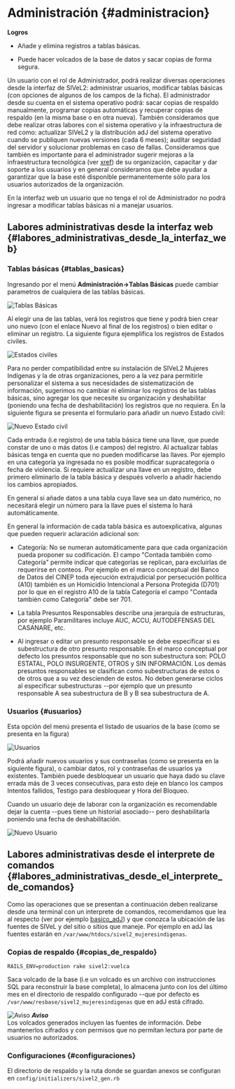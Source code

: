  
# Administración {#administracion}

**Logros**

* Añade y elimina registros a tablas básicas.

* Puede hacer volcados de la base de datos y sacar copias de forma segura.

Un usuario con el rol de Administrador, podrá realizar diversas operaciones 
desde la interfaz de SIVeL2: administrar usuarios, modificar tablas básicas 
(con opciones de algunos de los campos de la ficha). El administrador desde 
su cuenta en el sistema operativo podrá: sacar copias de respaldo 
manualmente, programar copias automáticas y recuperar copias de respaldo 
(en la misma base o en otra nueva). También consideramos que debe realizar 
otras labores con el sistema operativo y la infraestructura de red como: 
actualizar SIVeL2 y la distribución adJ del sistema operativo cuando se 
publiquen nuevas versiones (cada 6 meses); auditar seguridad del servidor 
y solucionar problemas en caso de fallas. Consideramos que también es 
importante para el administrador sugerir mejoras a la infraestructura 
tecnológica (ver [xref](#infraestructura_tecnologia)) de su organización, 
capacitar y dar soporte a los usuarios y en general consideramos que 
debe ayudar a garantizar que la base esté disponible permanentemente sólo 
para los usuarios autorizados de la organización.

En la interfaz web un usuario que no tenga el rol de Administrador no podrá 
ingresar a modificar tablas básicas ni a manejar usuarios.

## Labores administrativas desde la interfaz web {#labores_administrativas_desde_la_interfaz_web}

### Tablas básicas {#tablas_basicas}

Ingresando por el menú __Administración->Tablas Básicas__ puede cambiar 
parametros de cualquiera de las tablas básicas.

![Tablas Básicas](img/tablas_basicas.png)

Al elegir una de las tablas, verá los registros que tiene y podrá bien 
crear uno nuevo (con el enlace Nuevo al final de los registros) o bien 
editar o eliminar un registro. La siguiente figura ejemplifica los 
registros de Estados civiles.

![Estados civiles](img/estados_civiles.png)

Para no perder compatibilidad entre su instalación de SIVeL2 Mujeres 
Indígenas y la de otras organizaciones, pero a la vez para permitirle 
personalizar el sistema a sus necesidades de sistematización de información, 
sugerimos no cambiar ni eliminar los registros de las tablas básicas, sino 
agregar los que necesite su organización y deshabilitar (poniendo una 
fecha de deshabilitación) los registros que no requiera. 
En la siguiente figura se presenta el formulario para añadir un nuevo 
Estado civil:

![Nuevo Estado civil](img/nuevo_estado_civil.png)

Cada entrada (i.e registro) de una tabla básica tiene una llave, que puede 
constar de uno o más datos (i.e campos) del registro. Al actualizar tablas 
básicas tenga en cuenta que no pueden modificarse las llaves. Por ejemplo 
en una categoría ya ingresada no es posible modificar supracategoría o 
fecha de violencia. Si requiere actualizar una llave en un registro, debe 
primero eliminarlo de la tabla básica y después volverlo a añadir haciendo 
los cambios apropiados.

En general si añade datos a una tabla cuya llave sea un dato numérico, no 
necesitará elegir un número para la llave pues el sistema lo hará 
automáticamente.
  
En general la información de cada tabla básica es autoexplicativa, algunas 
que pueden requerir aclaración adicional son:

* Categoría: No se numeran automáticamente para que cada organización 
  pueda proponer su codificación. 
  El campo "Contada también como Categoría" permite indicar que categorías 
  se replican, para excluirlas de requerirse en conteos. 
  Por ejemplo en el marco conceptual del Banco de Datos del CINEP toda 
  ejecución extrajudicial por persecución política (A10) también es un 
  Homicidio Intencional a Persona Protegida (D701) por lo que en el registro 
  A10 de la tabla Categoría el campo "Contada también como Categoría" debe 
  ser 701.

* La tabla Presuntos Responsables describe una jerarquía de estructuras, 
  por ejemplo Paramilitares incluye AUC, ACCU, AUTODEFENSAS DEL CASANARE, 
  etc.

* Al ingresar o editar un presunto responsable se debe especificar si es 
  subestructura de otro presunto responsable. En el marco conceptual por 
  defecto los presuntos responsable que no son subestructura son: 
  POLO ESTATAL, POLO INSURGENTE, OTROS y SIN INFORMACIÓN. Los demás 
  presuntos responsables se clasifican como subestructuras de estos o de 
  otros que a su vez descienden de estos. No deben generarse ciclos al 
  especificar subestructuras --por ejemplo que un presunto responsable A 
  sea subestructura de B y B  sea subestructura de A.

### Usuarios {#usuarios}

Esta opción del menú presenta el listado de usuarios de la base (como se 
presenta en la figura)

![Usuarios](img/usuario.png)

Podrá añadir nuevos usuarios y sus contraseñas (como se presenta en la 
siguiente figura), o cambiar datos, rol y contraseñas de usuarios ya 
existentes. También puede desbloquear un usuario que haya dado su clave 
errada más de 3 veces consecutivas, para esto deje en blanco los campos 
Intentos fallidos, Testigo para desbloquear y Hora del Bloqueo.

Cuando un usuario deje de laborar con la organización es recomendable 
dejar la cuenta --pues tiene un historial asociado-- pero deshabilitarla 
poniendo una fecha de deshabilitación.

![Nuevo Usuario](img/nuevo_usuario.png)


## Labores administrativas desde el interprete de comandos {#labores_administrativas_desde_el_interprete_de_comandos}

Como las operaciones que se presentan a continuación deben realizarse 
desde una terminal con un interprete de comandos, recomendamos que lea al 
respecto (ver por ejemplo [basico_adJ](#bibliografia)) y que conozca la 
ubicación de las fuentes de SIVeL y del sitio o sitios que maneje. Por 
ejemplo en adJ las fuentes estarán en 
```/var/www/htdocs/sivel2_mujeresindigenas```.

### Copias de respaldo {#copias_de_respaldo}

```RAILS_ENV=production rake sivel2:vuelca```

Saca volcado de la base (i.e un volcado es un archivo con instrucciones SQL 
para reconstruir la base completa), lo almacena junto con los del último 
mes en el directorio de respaldo configurado --que por defecto es 
```/var/www/resbase/sivel2_mujeresindigenas``` que en adJ está cifrado.

![Aviso](img/aviso.png)
***Aviso***  
Los volcados generados incluyen las fuentes de información. Debe mantenerlos 
cifrados y con permisos que no permitan lectura por parte de usuarios no 
autorizados.

### Configuraciones {#configuraciones}

El directorio de respaldo y la ruta donde se guardan anexos se configuran en 
```config/initializers/sivel2_gen.rb```

